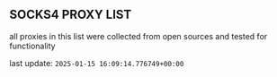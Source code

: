 ## SOCKS4 PROXY LIST

all proxies in this list were collected from open sources and tested for functionality

last update: `2025-01-15 16:09:14.776749+00:00`